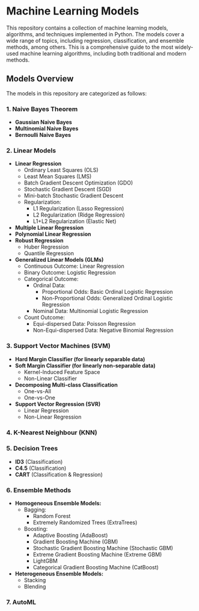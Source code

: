 # Machine Learning Models

This repository contains a collection of machine learning models, algorithms, and techniques implemented in Python. The models cover a wide range of topics, including regression, classification, and ensemble methods, among others. This is a comprehensive guide to the most widely-used machine learning algorithms, including both traditional and modern methods.

## Models Overview

The models in this repository are categorized as follows:

### 1. **Naive Bayes Theorem**
   - **Gaussian Naive Bayes**
   - **Multinomial Naive Bayes**
   - **Bernoulli Naive Bayes**

### 2. **Linear Models**
   - **Linear Regression**  
     - Ordinary Least Squares (OLS)
     - Least Mean Squares (LMS)
     - Batch Gradient Descent Optimization (GDO)
     - Stochastic Gradient Descent (SGD)
     - Mini-batch Stochastic Gradient Descent
     - Regularization:
       - L1 Regularization (Lasso Regression)
       - L2 Regularization (Ridge Regression)
       - L1+L2 Regularization (Elastic Net)
   - **Multiple Linear Regression**
   - **Polynomial Linear Regression**
   - **Robust Regression**  
     - Huber Regression
     - Quantile Regression
   - **Generalized Linear Models (GLMs)**  
     - Continuous Outcome: Linear Regression
     - Binary Outcome: Logistic Regression
     - Categorical Outcome:
       - Ordinal Data:
         - Proportional Odds: Basic Ordinal Logistic Regression
         - Non-Proportional Odds: Generalized Ordinal Logistic Regression
       - Nominal Data: Multinomial Logistic Regression
     - Count Outcome:
       - Equi-dispersed Data: Poisson Regression
       - Non-Equi-dispersed Data: Negative Binomial Regression

### 3. **Support Vector Machines (SVM)**
   - **Hard Margin Classifier (for linearly separable data)**
   - **Soft Margin Classifier (for linearly non-separable data)**
     - Kernel-Induced Feature Space
     - Non-Linear Classifier
   - **Decomposing Multi-class Classification**  
     - One-vs-All
     - One-vs-One
   - **Support Vector Regression (SVR)**  
     - Linear Regression
     - Non-Linear Regression

### 4. **K-Nearest Neighbour (KNN)**

### 5. **Decision Trees**
   - **ID3** (Classification)
   - **C4.5** (Classification)
   - **CART** (Classification & Regression)

### 6. **Ensemble Methods**
   - **Homogeneous Ensemble Models:**
     - Bagging:
       - Random Forest
       - Extremely Randomized Trees (ExtraTrees)
     - Boosting:
       - Adaptive Boosting (AdaBoost)
       - Gradient Boosting Machine (GBM)
       - Stochastic Gradient Boosting Machine (Stochastic GBM)
       - Extreme Gradient Boosting Machine (Extreme GBM)
       - LightGBM
       - Categorical Gradient Boosting Machine (CatBoost)
   - **Heterogeneous Ensemble Models:**
     - Stacking
     - Blending

### 7. **AutoML**
